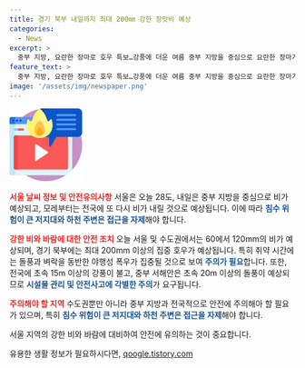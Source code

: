 ```yaml
---
title: 경기 북부 내일까지 최대 200㎜ 강한 장맛비 예상
categories:
  - News
excerpt: >
  중부 지방, 요란한 장마로 호우 특보…강풍에 더운 여름 중부 지방을 중심으로 요란한 장마가 쏟아지는 가운데, 서울 등 수도권에서 60~120mm의 집중 호우가 예상되고 있습니다. 이에 따라 각별한 주의가 필요한 가운데, 전국에는 초속 15m 이상의 강풍이 예상되며, 중부 서해안에서는 초속 20m 이상의 돌풍이 예상됩니다. 더운 여름에도 장마로 인한 낮 더위는 주춤하겠지만, 남부 지방은 폭염이 기승을 부릴 전망입니다. 내일은 중부 지방을 중심으로, 모레부터는 전국에 또다시 비가 예상되는 가운데, 침수 위험이 큰 지역에서는 접근을 자제해야 합니다. (출처: 날씨 기상캐스터) #장마 #호우특보 #강풍 #폭염 #날씨
feature_text: >
  중부 지방, 요란한 장마로 호우 특보…강풍에 더운 여름 중부 지방을 중심으로 요란한 장마가 쏟아지는 가운데, 서울 등 수도권에서 60~120mm의 집중 호우가 예상되고 있습니다. 이에 따라 각별한 주의가 필요한 가운데, 전국에는 초속 15m 이상의 강풍이 예상되며, 중부 서해안에서는 초속 20m 이상의 돌풍이 예상됩니다. 더운 여름에도 장마로 인한 낮 더위는 주춤하겠지만, 남부 지방은 폭염이 기승을 부릴 전망입니다. 내일은 중부 지방을 중심으로, 모레부터는 전국에 또다시 비가 예상되는 가운데, 침수 위험이 큰 지역에서는 접근을 자제해야 합니다. (출처: 날씨 기상캐스터) #장마 #호우특보 #강풍 #폭염 #날씨
image: '/assets/img/newspaper.png'
---
```


<p><img src="/assets/img/news.png" alt="rentncar 속보" /></p>

<p><b><span style="color: #ee2323;">서울 날씨 정보 및 안전유의사항</span></b>
서울은 오늘 28도, 내일은 중부 지방을 중심으로 비가 예상되고, 모레부터는 전국에 또 다시 비가 내릴 것으로 예상됩니다. 이에 따라 <b><span style="color: #1a5490;">침수 위험이 큰 저지대와 하천 주변은 접근을 자제</span></b>해야 합니다.</p>

<p><b><span style="color: #ee2323;">강한 비와 바람에 대한 안전 조치</span></b>
오늘 서울 및 수도권에서는 60에서 120mm의 비가 예상되며, 경기 북부에는 최대 200mm 이상의 집중 호우가 예상됩니다. 특히 취약 시간에는 돌풍과 벼락을 동반한 야행성 폭우가 집중될 것으로 보여 <b><span style="color: #1a5490;">주의가 필요</span></b>합니다. 또한, 전국에 초속 15m 이상의 강풍이 불고, 중부 서해안은 초속 20m 이상의 돌풍이 예상되므로 <b><span style="color: #1a5490;">시설물 관리 및 안전사고에 각별한 주의</span></b>가 요구됩니다.</p>

<p><b><span style="color: #ee2323;">주의해야 할 지역</span></b>
수도권뿐만 아니라 중부 지방과 전국적으로 안전에 주의해아 할 필요가 있으며, 특히 <b><span style="color: #1a5490;">침수 위험이 큰 저지대와 하천 주변은 접근을 자제</span></b>해야 합니다. </p>

<p>서울 지역의 강한 비와 바람에 대비하여 안전에 유의하는 것이 중요합니다.</p>
유용한 생활 정보가 필요하시다면, <a href="https://qoogle.tistory.com" rel="dofollow">qoogle.tistory.com</a>


